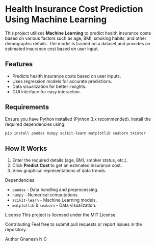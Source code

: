 # Health Insurance Cost Prediction Using Machine Learning

This project utilizes **Machine Learning** to predict health insurance costs based on various factors such as age, BMI, smoking habits, and other demographic details. The model is trained on a dataset and provides an estimated insurance cost based on user input.

## Features

- Predicts health insurance costs based on user inputs.
- Uses regression models for accurate predictions.
- Data visualization for better insights.
- GUI interface for easy interaction.

## Requirements

Ensure you have Python installed (Python 3.x recommended). Install the required dependencies using:

```sh
pip install pandas numpy scikit-learn matplotlib seaborn tkinter
```



## How It Works

1. Enter the required details (age, BMI, smoker status, etc.).
2. Click **Predict Cost** to get an estimated insurance cost.
3. View graphical representations of data trends.

Dependencies
- `pandas` - Data handling and preprocessing.
- `numpy` - Numerical computations.
- `scikit-learn` - Machine Learning models.
- `matplotlib` & `seaborn` - Data visualization.


License
This project is licensed under the MIT License.

Contributing
Feel free to submit pull requests or report issues in the repository.

Author
Gnanesh N C


